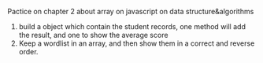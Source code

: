 Pactice on chapter 2 about array on javascript on data structure&algorithms
1. build a object which contain the student records, one method will add the result, and one to show the average score
2. Keep a wordlist in an array, and then show them in a correct and reverse order.